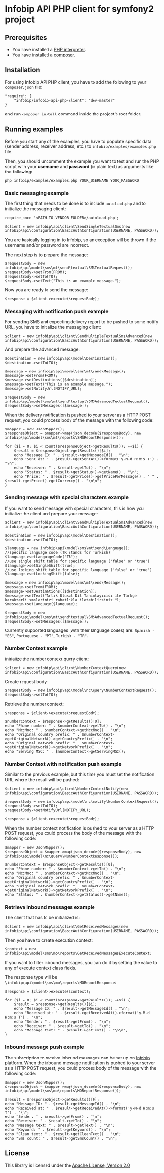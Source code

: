 # Infobip API PHP client for symfony2 project

## Prerequisites

- You have installed a [PHP interpreter](http://php.net/manual/en/install.php).
- You have installed a [composer](https://getcomposer.org/download).

## Installation

For using Infobip API PHP client, you have to add the following to your `composer.json` file:

	"require": {
		"infobip/infobip-api-php-client": "dev-master"
	}

and run `composer install` command inside the project's root folder.

## Running examples

Before you start any of the examples, you have to populate specific data (sender address, receiver address, etc.) to `infobip/examples/examples.php` file.

Then, you should uncomment the example you want to test and run the PHP script with your **username** and **password** (in plain text) as arguments like the following:

	php infobip/examples/examples.php YOUR_USERNAME YOUR_PASSWORD

### Basic messaging example

The first thing that needs to be done is to include `autoload.php` and to initialize the messaging client:

	require_once '<PATH-TO-VENDOR-FOLDER>/autoload.php';

    $client = new infobip\api\client\SendSingleTextualSms(new infobip\api\configuration\BasicAuthConfiguration(USERNAME, PASSWORD));

You are basically logging in to Infobip, so an exception will be thrown if the username and/or password are incorrect. 

The next step is to prepare the message:

	$requestBody = new infobip\api\model\sms\mt\send\textual\SMSTextualRequest();
	$requestBody->setFrom(FROM);
	$requestBody->setTo(TO);
	$requestBody->setText("This is an example message.");

Now you are ready to send the message:

	$response = $client->execute($requestBody);

### Messaging with notification push example

For sending SMS and expecting delivery report to be pushed to some notify URL, you have to initialize the messaging client:

	$client = new infobip\api\client\SendMultipleTextualSmsAdvanced(new infobip\api\configuration\BasicAuthConfiguration(USERNAME, PASSWORD));

And prepare the advanced message:

	$destination = new infobip\api\model\Destination();
	$destination->setTo(TO);

	$message = new infobip\api\model\sms\mt\send\Message();
	$message->setFrom(FROM);
	$message->setDestinations([$destination]);
	$message->setText("This is an example message.");
	$message->setNotifyUrl(NOTIFY_URL);

	$requestBody = new infobip\api\model\sms\mt\send\textual\SMSAdvancedTextualRequest();
	$requestBody->setMessages([$message]);

When the delivery notification is pushed to your server as a HTTP POST request, you could process body of the message with the following code:

	$mapper = new JsonMapper();
	$responseObject = $mapper->map(json_decode($responseBody), new infobip\api\model\sms\mt\reports\SMSReportResponse());

	for ($i = 0; $i < count($responseObject->getResults()); ++$i) {
		$result = $responseObject->getResults()[$i];
		echo "Message ID: " . $result->getMessageId() . "\n";
		echo "Sent at: " . $result->getSentAt()->format('y-M-d H:m:s T') . "\n";
		echo "Receiver: " . $result->getTo() . "\n";
		echo "Status: " . $result->getStatus()->getName() . "\n";
		echo "Price: " . $result->getPrice()->getPricePerMessage() . " " . $result->getPrice()->getCurrency() . "\n\n";
	}

### Sending message with special characters example

If you want to send message with special characters, this is how you initialize the client and prepare your message:

	$client = new infobip\api\client\SendMultipleTextualSmsAdvanced(new infobip\api\configuration\BasicAuthConfiguration(USERNAME, PASSWORD));

	$destination = new infobip\api\model\Destination();
	$destination->setTo(TO);

	$language = new infobip\api\model\sms\mt\send\Language();
	//specific language code (TR stands for Turkish)
	$language->setLanguageCode("TR");
	//use single shift table for specific language ('false' or 'true')
	$language->setSingleShift(true);
	//use locking shift table for specific language ('false' or 'true')
	$language->setLockingShift(false);

	$message = new infobip\api\model\sms\mt\send\Message();
	$message->setFrom(FROM);
	$message->setDestinations([$destination]);
	$message->setText("Artık Ulusal Dil Tanımlayıcısı ile Türkçe karakterli smslerinizi rahatlıkla iletebilirsiniz.");
	$message->setLanguage($language);

	$requestBody = new infobip\api\model\sms\mt\send\textual\SMSAdvancedTextualRequest();
	$requestBody->setMessages([$message]);

Currently supported languages (with their language codes) are: `Spanish - "ES"`, `Portuguese - "PT"`, `Turkish - "TR"`.

### Number Context example

Initialize the number context query client:

    $client = new infobip\api\client\NumberContextQuery(new infobip\api\configuration\BasicAuthConfiguration(USERNAME, PASSWORD));

Create request body:

	$requestBody = new infobip\api\model\nc\query\NumberContextRequest();
	$requestBody->setTo(TO);

Retrieve the number context:

	$response = $client->execute($requestBody);

	$numberContext = $response->getResults()[0];
	echo "Phone number: " . $numberContext->getTo() . "\n";
	echo "MccMnc: " . $numberContext->getMccMnc() . "\n";
	echo "Original country prefix: " . $numberContext->getOriginalNetwork()->getCountryPrefix() . "\n";
	echo "Original network prefix: " . $numberContext->getOriginalNetwork()->getNetworkPrefix() . "\n";
	echo "Serving MSC: " . $numberContext->getServingMSC();

### Number Context with notification push example

Similar to the previous example, but this time you must set the notification URL where the result will be pushed:

	$client = new infobip\api\client\NumberContextNotify(new infobip\api\configuration\BasicAuthConfiguration(USERNAME, PASSWORD));

	$requestBody = new infobip\api\model\nc\notify\NumberContextRequest();
	$requestBody->setTo(TO);
	$requestBody->setNotifyUrl(NOTIFY_URL);

	$response = $client->execute($requestBody);

When the number context notification is pushed to your server as a HTTP POST request, you could process the body of the message with the following code: 

	$mapper = new JsonMapper();
	$responseObject = $mapper->map(json_decode($responseBody), new infobip\api\model\nc\query\NumberContextResponse());

	$numberContext = $responseObject->getResults()[0];
	echo "Phone number: " . $numberContext->getTo() . "\n";
	echo "MccMnc: " . $numberContext->getMccMnc() . "\n";
	echo "Original country prefix: " . $numberContext->getOriginalNetwork()->getCountryPrefix() . "\n";
	echo "Original network prefix: " . $numberContext->getOriginalNetwork()->getNetworkPrefix() . "\n";
	echo "Status: " . $numberContext->getStatus()->getName();

### Retrieve inbound messages example

The client that has to be initialized is:

	$client = new infobip\api\client\GetReceivedMessages(new infobip\api\configuration\BasicAuthConfiguration(USERNAME, PASSWORD));

Then you have to create execution context:

	$context = new infobip\api\model\sms\mo\reports\GetReceivedMessagesExecuteContext;

If you want to filter inbound messages, you can do it by setting the value to any of execute context class fields.

The response type will be `\infobip\api\model\sms\mo\reports\MOReportResponse`:

    $response = $client->execute($context);

	for ($i = 0; $i < count($response->getResults()); ++$i) {
		$result = $response->getResults()[$i];
		echo "Message ID: " . $result->getMessageId() . "\n";
		echo "Received at: " . $result->getReceivedAt()->format('y-M-d H:m:s T') . "\n";
		echo "Sender: " . $result->getFrom() . "\n";
		echo "Receiver: " . $result->getTo() . "\n";
		echo "Message text: " . $result->getText() . "\n\n";
	}

### Inbound message push example

The subscription to receive inbound messages can be set up on [Infobip](https://www.infobip.com) platform.
When the inbound message notification is pushed to your server as a HTTP POST request, you could process body of the message with the following code:

	$mapper = new JsonMapper();
	$responseObject = $mapper->map(json_decode($responseBody), new infobip\api\model\sms\mo\reports\MOReportResponse());

	$result = $responseObject->getResults()[0];
	echo "Message ID: " . $result->getMessageId() . "\n";
	echo "Received at: " . $result->getReceivedAt()->format('y-M-d H:m:s T') . "\n";
	echo "Sender: " . $result->getFrom() . "\n";
	echo "Receiver: " . $result->getTo() . "\n";
	echo "Message text: " . $result->getText() . "\n";
	echo "Keyword: " . $result->getKeyword() . "\n";
	echo "Clean text: " . $result->getCleanText() . "\n";
	echo "Sms count: " . $result->getSmsCount() . "\n";

## License

This library is licensed under the [Apache License, Version 2.0](http://www.apache.org/licenses/LICENSE-2.0)
